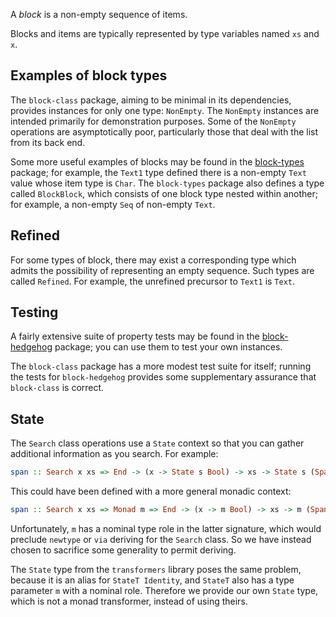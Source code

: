 A *block* is a non-empty sequence of items.

Blocks and items are typically represented by type variables named `xs` and `x`.


## Examples of block types

The `block-class` package, aiming to be minimal in its dependencies, provides
instances for only one type: `NonEmpty`. The `NonEmpty` instances are intended
primarily for demonstration purposes. Some of the `NonEmpty` operations are
asymptotically poor, particularly those that deal with the list from its back
end.

Some more useful examples of blocks may be found in the [block-types] package;
for example, the `Text1` type defined there is a non-empty `Text` value whose
item type is `Char`. The `block-types` package also defines a type called
`BlockBlock`, which consists of one block type nested within another; for
example, a non-empty `Seq` of non-empty `Text`.


## Refined

For some types of block, there may exist a corresponding type which admits the
possibility of representing an empty sequence. Such types are called `Refined`.
For example, the unrefined precursor to `Text1` is `Text`.


## Testing

A fairly extensive suite of property tests may be found in the [block-hedgehog]
package; you can use them to test your own instances.

The `block-class` package has a more modest test suite for itself; running the
tests for `block-hedgehog` provides some supplementary assurance that
`block-class` is correct.


## State

The `Search` class operations use a `State` context so that you can gather
additional information as you search. For example:

```haskell
span :: Search x xs => End -> (x -> State s Bool) -> xs -> State s (Span xs)
```

This could have been defined with a more general monadic context:

```haskell
span :: Search x xs => Monad m => End -> (x -> m Bool) -> xs -> m (Span xs)
```

Unfortunately, `m` has a nominal type role in the latter signature, which would
preclude `newtype` or `via` deriving for the `Search` class. So we have instead
chosen to sacrifice some generality to permit deriving.

The `State` type from the `transformers` library poses the same problem, because
it is an alias for `StateT Identity`, and `StateT` also has a type parameter `m`
with a nominal role. Therefore we provide our own `State` type, which is not a
monad transformer, instead of using theirs.


  [block-types]: https://hackage.haskell.org/package/block-types

  [block-hedgehog]: https://hackage.haskell.org/package/block-hedgehog
